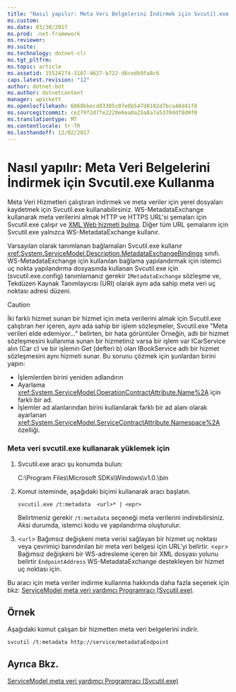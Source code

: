 ```yaml
---
title: "Nasıl yapılır: Meta Veri Belgelerini İndirmek için Svcutil.exe Kullanma"
ms.custom: 
ms.date: 03/30/2017
ms.prod: .net-framework
ms.reviewer: 
ms.suite: 
ms.technology: dotnet-clr
ms.tgt_pltfrm: 
ms.topic: article
ms.assetid: 15524274-3167-4627-b722-d6cedb9fa8c6
caps.latest.revision: "12"
author: dotnet-bot
ms.author: dotnetcontent
manager: wpickett
ms.openlocfilehash: 6868bbecd83305c07e0b547d0102d7bca48d41f8
ms.sourcegitcommit: ce279f2d7fe2220e6ea0a25a8a7a5370ddf8d9f0
ms.translationtype: MT
ms.contentlocale: tr-TR
ms.lasthandoff: 12/02/2017
---
```

# <a name="how-to-use-svcutilexe-to-download-metadata-documents"></a>Nasıl yapılır: Meta Veri Belgelerini İndirmek için Svcutil.exe Kullanma
Meta Veri Hizmetleri çalıştıran indirmek ve meta veriler için yerel dosyaları kaydetmek için Svcutil.exe kullanabilirsiniz. WS-MetadataExchange kullanarak meta verilerini almak HTTP ve HTTPS URL'si şemaları için Svcutil.exe çalışır ve [XML Web hizmeti bulma](http://go.microsoft.com/fwlink/?LinkId=94950). Diğer tüm URL şemalarını için Svcutil.exe yalnızca WS-MetadataExchange kullanır.  
  
 Varsayılan olarak tanımlanan bağlamaları Svcutil.exe kullanır <xref:System.ServiceModel.Description.MetadataExchangeBindings> sınıfı. WS-MetadataExchange için kullanılan bağlama yapılandırmak için istemci uç nokta yapılandırma dosyasında kullanan Svcutil.exe için (svcutil.exe.config) tanımlamanız gerekir `IMetadataExchange` sözleşme ve, Tekdüzen Kaynak Tanımlayıcısı (URI) olarak aynı ada sahip meta veri uç noktası adresi düzeni.  
  
> [!CAUTION]
>  İki farklı hizmet sunan bir hizmet için meta verilerini almak için Svcutil.exe çalıştıran her içeren, aynı ada sahip bir işlem sözleşmeler, Svcutil.exe "Meta verileri elde edemiyor..." belirten, bir hata görüntüler Örneğin, adlı bir hizmet sözleşmesini kullanıma sunan bir hizmetiniz varsa bir işlem var ICarService alın (Car c) ve bir işlemin Get (defteri b) olan IBookService adlı bir hizmet sözleşmesini aynı hizmeti sunar. Bu sorunu çözmek için şunlardan birini yapın:  
>   
>  -   İşlemlerden birini yeniden adlandırın  
> -   Ayarlama <xref:System.ServiceModel.OperationContractAttribute.Name%2A> için farklı bir ad.  
> -   İşlemler ad alanlarından birini kullanılarak farklı bir ad alanı olarak ayarlanan <xref:System.ServiceModel.ServiceContractAttribute.Namespace%2A> özelliği.  
  
### <a name="to-download-metadata-using-svcutilexe"></a>Meta veri svcutil.exe kullanarak yüklemek için  
  
1.  Svcutil.exe aracı şu konumda bulun:  
  
     C:\Program Files\Microsoft SDKs\Windows\v1.0.\bin  
  
2.  Komut isteminde, aşağıdaki biçimi kullanarak aracı başlatın.  
  
    ```  
    svcutil.exe /t:metadata  <url>* | <epr>  
    ```  
  
     Belirtmeniz gerekir `/t:metadata` seçeneği meta verilerini indirebilirsiniz. Aksi durumda, istemci kodu ve yapılandırma oluşturulur.  
  
3.  <`url`> Bağımsız değişkeni meta verisi sağlayan bir hizmet uç noktası veya çevrimiçi barındırılan bir meta veri belgesi için URL'yi belirtir. <`epr`> Bağımsız değişkeni bir WS-adresleme içeren bir XML dosyası yolunu belirtir `EndpointAddress` WS-MetadataExchange destekleyen bir hizmet uç noktası için.  
  
 Bu aracı için meta veriler indirme kullanma hakkında daha fazla seçenek için bkz: [ServiceModel meta veri yardımcı Programracı (Svcutil.exe)](../../../../docs/framework/wcf/servicemodel-metadata-utility-tool-svcutil-exe.md).  
  
## <a name="example"></a>Örnek  
 Aşağıdaki komut çalışan bir hizmetten meta veri belgelerini indirir.  
  
```  
svcutil /t:metadata http://service/metadataEndpoint  
```  
  
## <a name="see-also"></a>Ayrıca Bkz.  
 [ServiceModel meta veri yardımcı Programracı (Svcutil.exe)](../../../../docs/framework/wcf/servicemodel-metadata-utility-tool-svcutil-exe.md)
